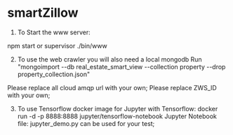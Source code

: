 # smartZillow

1. To Start the www server:

npm start
or supervisor ./bin/www

2. To use the web crawler
you will also need a local mongodb
Run "mongoimport --db real_estate_smart_view --collection property --drop property_collection.json"

Please replace all cloud amqp url with your own;
Please replace ZWS_ID with your own;

3. To use Tensorflow
docker image for Jupyter with Tensorflow: 
docker run -d -p 8888:8888 jupyter/tensorflow-notebook
Jupyter Notebook file: jupyter_demo.py can be used for your test;
